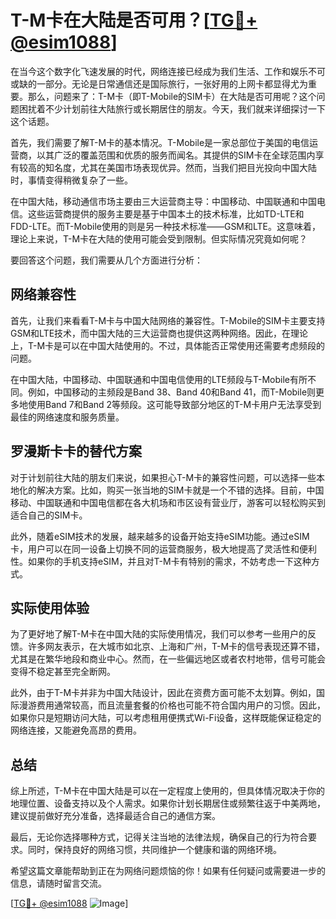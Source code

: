 # T-M卡在大陆是否可用？[[TG💪+ @esim1088](https://t.me/s/esim1088)]

在当今这个数字化飞速发展的时代，网络连接已经成为我们生活、工作和娱乐不可或缺的一部分。无论是日常通信还是国际旅行，一张好用的上网卡都显得尤为重要。那么，问题来了：T-M卡（即T-Mobile的SIM卡）在大陆是否可用呢？这个问题困扰着不少计划前往大陆旅行或长期居住的朋友。今天，我们就来详细探讨一下这个话题。

首先，我们需要了解T-M卡的基本情况。T-Mobile是一家总部位于美国的电信运营商，以其广泛的覆盖范围和优质的服务而闻名。其提供的SIM卡在全球范围内享有较高的知名度，尤其在美国市场表现优异。然而，当我们把目光投向中国大陆时，事情变得稍微复杂了一些。

在中国大陆，移动通信市场主要由三大运营商主导：中国移动、中国联通和中国电信。这些运营商提供的服务主要是基于中国本土的技术标准，比如TD-LTE和FDD-LTE。而T-Mobile使用的则是另一种技术标准——GSM和LTE。这意味着，理论上来说，T-M卡在大陆的使用可能会受到限制。但实际情况究竟如何呢？

要回答这个问题，我们需要从几个方面进行分析：

## 网络兼容性

首先，让我们来看看T-M卡与中国大陆网络的兼容性。T-Mobile的SIM卡主要支持GSM和LTE技术，而中国大陆的三大运营商也提供这两种网络。因此，在理论上，T-M卡是可以在中国大陆使用的。不过，具体能否正常使用还需要考虑频段的问题。

在中国大陆，中国移动、中国联通和中国电信使用的LTE频段与T-Mobile有所不同。例如，中国移动的主频段是Band 38、Band 40和Band 41，而T-Mobile则更多地使用Band 7和Band 2等频段。这可能导致部分地区的T-M卡用户无法享受到最佳的网络速度和服务质量。

## 罗漫斯卡卡的替代方案

对于计划前往大陆的朋友们来说，如果担心T-M卡的兼容性问题，可以选择一些本地化的解决方案。比如，购买一张当地的SIM卡就是一个不错的选择。目前，中国移动、中国联通和中国电信都在各大机场和市区设有营业厅，游客可以轻松购买到适合自己的SIM卡。

此外，随着eSIM技术的发展，越来越多的设备开始支持eSIM功能。通过eSIM卡，用户可以在同一设备上切换不同的运营商服务，极大地提高了灵活性和便利性。如果你的手机支持eSIM，并且对T-M卡有特别的需求，不妨考虑一下这种方式。

## 实际使用体验

为了更好地了解T-M卡在中国大陆的实际使用情况，我们可以参考一些用户的反馈。许多网友表示，在大城市如北京、上海和广州，T-M卡的信号表现还算不错，尤其是在繁华地段和商业中心。然而，在一些偏远地区或者农村地带，信号可能会变得不稳定甚至完全断网。

此外，由于T-M卡并非为中国大陆设计，因此在资费方面可能不太划算。例如，国际漫游费用通常较高，而且流量套餐的价格也可能不符合国内用户的习惯。因此，如果你只是短期访问大陆，可以考虑租用便携式Wi-Fi设备，这样既能保证稳定的网络连接，又能避免高昂的费用。

## 总结

综上所述，T-M卡在中国大陆是可以在一定程度上使用的，但具体情况取决于你的地理位置、设备支持以及个人需求。如果你计划长期居住或频繁往返于中美两地，建议提前做好充分准备，选择最适合自己的通信方案。

最后，无论你选择哪种方式，记得关注当地的法律法规，确保自己的行为符合要求。同时，保持良好的网络习惯，共同维护一个健康和谐的网络环境。

希望这篇文章能帮助到正在为网络问题烦恼的你！如果有任何疑问或需要进一步的信息，请随时留言交流。

[[TG💪+ @esim1088](https://t.me/s/esim1088) ![Image](https://i.postimg.cc/4NQfJmqS/Snipaste-2025-05-13-00-14-12.png)]